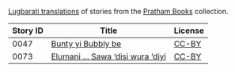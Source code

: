 [Lugbarati translations](https://storyweaver.org.in/search?search%5Bquery%5D=&search%5Blanguages%5D%5B%5D=Lugbarati) of stories from the [Pratham Books](http://prathambooks.org/) collection.

Story ID | Title | License
-------- | ----- | -------
0047 | [Bunty yi Bubbly be](https://storyweaver.org.in/stories/1260-bunty-yi-bubbly-be) | [CC-BY](https://creativecommons.org/licenses/by/4.0/)
0073 | [Elumani ... Sawa ‘disi wura ‘diyi](https://storyweaver.org.in/stories/1262-elumani-sawa-disi-wura-diyi) | [CC-BY](https://creativecommons.org/licenses/by/4.0/)
